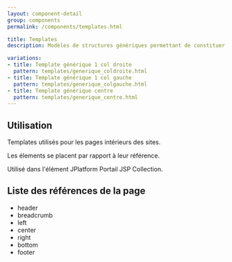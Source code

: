 ```yaml
---
layout: component-detail
group: components
permalink: /components/templates.html

title: Templates
description: Modèles de structures génériques permettant de constituer les pages. 

variations:
- title: Template générique 1 col droite
  pattern: templates/generique_coldroite.html
- title: Template générique 1 col gauche
  pattern: templates/generique_colgauche.html
- title: Template générique centre
  pattern: templates/generique_centre.html
---
```

## Utilisation

Templates utilisés pour les pages intérieurs des sites.

Les élements se placent par rapport à leur référence.

Utilisé dans l'élément JPlatform Portail JSP Collection.


## Liste des références de la page

* header
* breadcrumb
* left
* center
* right
* bottom
* footer